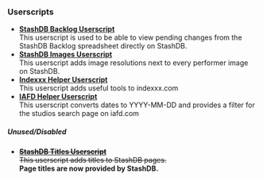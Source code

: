 ### Userscripts

* [**StashDB Backlog Userscript**](https://gist.github.com/peolic/e4713081f7ad063cd0e91f2482ac39a7)  
  This userscript is used to be able to view pending changes from the StashDB Backlog spreadsheet directly on StashDB.
* [**StashDB Images Userscript**](https://gist.github.com/peolic/7368022947a28ef11bf44d0ae802df45)  
  This userscript adds image resolutions next to every performer image on StashDB.
* [**Indexxx Helper Userscript**](https://gist.github.com/peolic/6aa2cef8fafa377cb5848a473c0e3b30)  
  This userscript adds useful tools to indexxx.com
* [**IAFD Helper Userscript**](https://gist.github.com/peolic/9e2981a8a14a49b9626cb277f878b157)  
  This userscript converts dates to YYYY-MM-DD and provides a filter for the studios search page on iafd.com

##### Unused/Disabled
* [~~**StashDB Titles Userscript**~~](https://gist.github.com/peolic/c38aa4792a668b635e7d99476e3433bb)  
  ~~This userscript adds titles to StashDB pages.~~  
  **Page titles are now provided by StashDB.**
